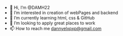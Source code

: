 - 👋 Hi, I’m @DAMH22
- 👀 I’m interested in creation of webPages and backend
- 🌱 I’m currently learning html, css & GitHub
- 💞️ I’m looking to apply great places to work
- 📫 How to reach me dannyelxpxp@gmail.com

<!---
DAMH22/DAMH22 is a ✨ special ✨ repository because its `README.md` (this file) appears on your GitHub profile.
You can click the Preview link to take a look at your changes.
--->
